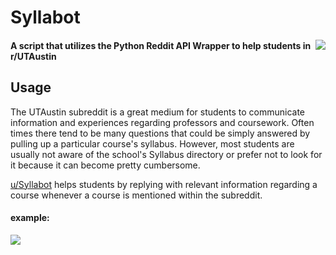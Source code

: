 # Syllabot
<img src="https://secure.gravatar.com/avatar/c638493729c2f009988c9e5bd9b5e116?s=200" align="right">


 #### A script that utilizes the Python Reddit API Wrapper to help students in r/UTAustin


## Usage

The UTAustin subreddit is a great medium for students to communicate information and experiences regarding professors and coursework. Often times there tend to be many questions that could be simply answered by pulling up a particular course's syllabus. However, most students are usually not aware of the school's Syllabus directory or prefer not to look for it because it can become pretty cumbersome.

[u/Syllabot](https://www.reddit.com/user/syllabot/) helps students by replying with relevant information regarding a course whenever a course is mentioned within the subreddit.

#### example:
<img src="http://i.imgur.com/LGJhyXh.png" align="left">
